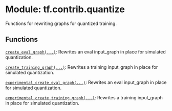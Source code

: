 <div itemscope itemtype="http://developers.google.com/ReferenceObject">
<meta itemprop="name" content="tf.contrib.quantize" />
<meta itemprop="path" content="Stable" />
</div>

# Module: tf.contrib.quantize

Functions for rewriting graphs for quantized training.

<!-- Placeholder for "Used in" -->


## Functions

[`create_eval_graph(...)`](../../tf/contrib/quantize/create_eval_graph.md): Rewrites an eval input_graph in place for simulated quantization.

[`create_training_graph(...)`](../../tf/contrib/quantize/create_training_graph.md): Rewrites a training input_graph in place for simulated quantization.

[`experimental_create_eval_graph(...)`](../../tf/contrib/quantize/experimental_create_eval_graph.md): Rewrites an eval input_graph in place for simulated quantization.

[`experimental_create_training_graph(...)`](../../tf/contrib/quantize/experimental_create_training_graph.md): Rewrites a training input_graph in place for simulated quantization.

